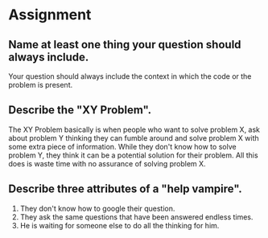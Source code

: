 # Assignment
## Name at least one thing your question should always include.

Your question should always include the context in which the code or the problem is present.

## Describe the "XY Problem".

The XY Problem basically is when people who want to solve problem X, ask about problem Y thinking they can fumble around and solve problem X with some extra piece of information. While they don't know how to solve problem Y, they think it can be a potential solution for their problem. All this does is waste time with no assurance of solving problem X.

## Describe three attributes of a "help vampire".

1. They don't know how to google their question.
2. They ask the same questions that have been answered endless times.
3. He is waiting for someone else to do all the thinking for him.
